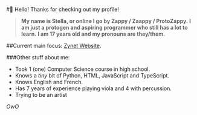 #👋 Hello! Thanks for checking out my profile!
>**My name is Stella, or online I go by Zappy / Zaappy / ProtoZappy.**
>**I am just a protogen and aspiring programmer who still has a lot to learn.**
>**I am 17 years old and my pronouns are they/them.**

##Current main focus: [Zynet Website](https://github.com/Zaappy/zaappy.github.io).

###Other stuff about me:
- Took 1 (one) Computer Science course in high school.
- Knows a *tiny* bit of Python, HTML, JavaScript and TypeScript.
- Knows English and French.
- Has 7 years of experience playing viola and 4 with percussion.
- Trying to be an artist

*OwO*
